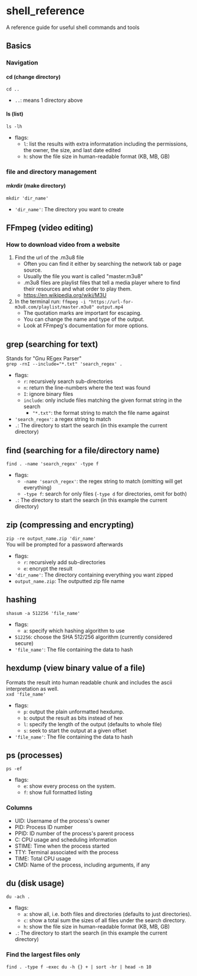# shell_reference
A reference guide for useful shell commands and tools

## Basics
### Navigation
#### cd (change directory)
`cd ..`
- `..`: means 1 directory above

#### ls (list)
`ls -lh`
- flags:
   - `l`: list the results with extra informatation including the permissions, the owner, the size, and last date edited
   - `h`: show the file size in human-readable format (KB, MB, GB)

### file and directory management
#### mkrdir (make directory)
`mkdir 'dir_name'`
- `'dir_name'`: The directory you want to create

## FFmpeg (video editing)
### How to download video from a website
1. Find the url of the .m3u8 file
   - Often you can find it either by searching the network tab or page source.
   - Usually the file you want is called "master.m3u8"
   - .m3u8 files are playlist files that tell a media player where to find their resources and what order to play them.
   - <https://en.wikipedia.org/wiki/M3U>
2. In the terminal run: `ffmpeg -i "https://url-for-m3u8.com/playlist/master.m3u8" output.mp4`
   - The quotation marks are important for escaping.
   - You can change the name and type of the output.
   - Look at FFmpeg's documentation for more options.

## grep (searching for text)
Stands for "Gnu REgex Parser"  
`grep -rnI --include="*.txt" 'search_regex' .`
- flags:
   - `r`: recursively search sub-directories
   - `n`: return the line-numbers where the text was found
   - `I`: ignore binary files
   - `include`: only include files matching the given format string in the search
      - `"*.txt"`: the format string to match the file name against
- `'search_regex'`: a regex string to match
- `.`: The directory to start the search (in this example the current directory)

## find (searching for a file/directory name)
`find . -name 'search_regex' -type f`
- flags:
   - `-name 'search_regex'`: the regex string to match (omitting will get everything)
   - `-type f`: search for only files (`-type d` for directories, omit for both)
- `.`: The directory to start the search (in this example the current directory)

## zip (compressing and encrypting)
`zip -re output_name.zip 'dir_name'`  
You will be prompted for a password afterwards  
- flags:
   - `r`: recursively add sub-directories
   - `e`: encrypt the result
- `'dir_name'`: The directory containing everything you want zipped
- `output_name.zip`: The outputted zip file name

## hashing
`shasum -a 512256 'file_name'`
- flags:
   - `a`: specify which hashing algorithm to use
- `512256`: choose the SHA 512/256 algorithm (currently considered secure)
- `'file_name'`: The file containing the data to hash

## hexdump (view binary value of a file)
Formats the result into human readable chunk and includes the ascii interpretation as well.  
`xxd 'file_name'`
- flags:
   - `p`: output the plain unformatted hexdump.
   - `b`: output the result as bits instead of hex
   - `l`: specify the length of the output (defaults to whole file)
   - `s`: seek to start the output at a given offset
- `'file_name'`: The file containing the data to hash

## ps (processes)
`ps -ef`
- flags:
   - `e`: show every process on the system.
   - `f`: show full formatted listing

### Columns
- UID: Username of the process's owner
- PID: Process ID number
- PPID: ID number of the process's parent process
- C: CPU usage and scheduling information
- STIME: Time when the process started
- TTY: Terminal associated with the process
- TIME: Total CPU usage
- CMD: Name of the process, including arguments, if any

## du (disk usage)
`du -ach .`
- flags:
   - `a`: show all, i.e. both files and directories (defaults to just directories).
   - `c`: show a total sum the sizes of all files under the search directory.
   - `h`: show the file size in human-readable format (KB, MB, GB)
- `.`: The directory to start the search (in this example the current directory)

### Find the largest files only
`find . -type f -exec du -h {} + | sort -hr | head -n 10`

